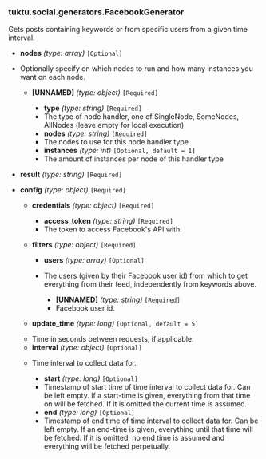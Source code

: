 ### tuktu.social.generators.FacebookGenerator
Gets posts containing keywords or from specific users from a given time interval.

  * **nodes** *(type: array)* `[Optional]`
  - Optionally specify on which nodes to run and how many instances you want on each node.

    * **[UNNAMED]** *(type: object)* `[Required]`

      * **type** *(type: string)* `[Required]`
      - The type of node handler, one of SingleNode, SomeNodes, AllNodes (leave empty for local execution)

      * **nodes** *(type: string)* `[Required]`
      - The nodes to use for this node handler type

      * **instances** *(type: int)* `[Optional, default = 1]`
      - The amount of instances per node of this handler type

  * **result** *(type: string)* `[Required]`

  * **config** *(type: object)* `[Required]`

    * **credentials** *(type: object)* `[Required]`

      * **access_token** *(type: string)* `[Required]`
      - The token to access Facebook's API with.

    * **filters** *(type: object)* `[Required]`

      * **users** *(type: array)* `[Optional]`
      - The users (given by their Facebook user id) from which to get everything from their feed, independently from keywords above.

        * **[UNNAMED]** *(type: string)* `[Required]`
        - Facebook user id.

    * **update_time** *(type: long)* `[Optional, default = 5]`
    - Time in seconds between requests, if applicable.

    * **interval** *(type: object)* `[Optional]`
    - Time interval to collect data for.

      * **start** *(type: long)* `[Optional]`
      - Timestamp of start time of time interval to collect data for. Can be left empty. If a start-time is given, everything from that time on will be fetched. If it is omitted the current time is assumed.

      * **end** *(type: long)* `[Optional]`
      - Timestamp of end time of time interval to collect data for. Can be left empty. If an end-time is given, everything until that time will be fetched. If it is omitted, no end time is assumed and everything will be fetched perpetually.

